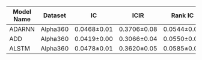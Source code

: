 | Model Name | Dataset | IC | ICIR | Rank IC | Rank ICIR | Annualized Return | Information Ratio | Max Drawdown |
|---|---|---|---|---|---|---|---|---|
| ADARNN | Alpha360 | 0.0468±0.01 | 0.3706±0.08| 0.0544±0.01 | 0.4416±0.07 | 0.0633±0.04 | 0.8759±0.56| -0.1014±0.07 |
| ADD | Alpha360 | 0.0419±0.00 | 0.3066±0.04| 0.0550±0.00 | 0.4205±0.03 | 0.0492±0.02 | 0.6819±0.34| -0.0855±0.02 |
| ALSTM | Alpha360 | 0.0478±0.01 | 0.3620±0.05| 0.0585±0.00 | 0.4578±0.04 | 0.0575±0.03 | 0.8020±0.39| -0.0937±0.02 |

